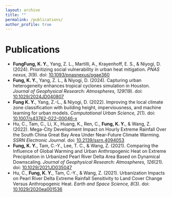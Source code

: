 ```yaml
---
layout: archive
title: ""
permalink: /publications/
author_profile: true
---
```

# Publications

  * **FungFung, K. Y.**, Yang, Z. L., Martilli, A., Krayenhoff, E. S., & Niyogi, D. (2024). Prioritizing social vulnerability in urban heat mitigation. *PNAS nexus, 3*(9). doi: [10.1093/pnasnexus/pgae360](https://doi.org/10.1093/pnasnexus/pgae360 "Prioritizing social vulnerability in urban heat mitigation")
  * **Fung, K. Y.**, Yang, Z. L., & Niyogi, D. (2024). Capturing urban heterogeneity enhances tropical cyclones simulation in Houston. *Journal of Geophysical Research: Atmospheres, 129*(19). doi: [10.1029/2024JD040807](https://doi.org/10.1029/2024JD040807 "Capturing urban heterogeneity enhances tropical cyclones simulation in Houston")
  * **Fung K. Y.**, Yang, Z.-L., & Niyogi, D. (2022). Improving the local climate zone classification with building height, imperviousness, and machine learning for urban models. *Computational Urban Science, 2*(1). doi: [10.1007/s43762-022-00046-x](https://doi.org/10.1007/s43762-022-00046-x "Improving the local climate zone classification with building height, imperviousness, and machine learning for urban models")
  * Hu, C., Tam, C., Li, X., Huang, K., Ren, C., **Fung, K. Y.**, & Wang, Z. (2022). Mega-City Development Impact on Hourly Extreme Rainfall Over the South China Great Bay Area Under Near-Future Climate Warming. *SSRN Electronic Journal*. doi: [10.2139/ssrn.4094053](https://doi.org/10.2139/ssrn.4094053 "Mega-City Development Impact on Hourly Extreme Rainfall Over the South China Great Bay Area Under Near-Future Climate Warming")
  * **Fung, K. Y.**, Tam, C.-Y., Lee, T. C., & Wang, Z. (2021). Comparing the Influence of Global Warming and Urban Anthropogenic Heat on Extreme Precipitation in Urbanized Pearl River Delta Area Based on Dynamical Downscaling. *Journal of Geophysical Research: Atmospheres, 126*(21). doi: [10.1029/2021JD035047](https://doi.org/10.1029/2021JD035047 "Comparing the Influence of Global Warming and Urban Anthropogenic Heat on Extreme Precipitation in Urbanized Pearl River Delta Area Based on Dynamical Downscaling")
  * Hu, C., **Fung, K. Y.**, Tam, C.-Y., & Wang, Z. (2021). Urbanization Impacts on Pearl River Delta Extreme Rainfall Sensitivity to Land Cover Change Versus Anthropogenic Heat. *Earth and Space Science, 8*(3). doi: [10.1029/2020ea001536](https://doi.org/10.1029/2020EA001536 "Urbanization Impacts on Pearl River Delta Extreme Rainfall Sensitivity to Land Cover Change Versus Anthropogenic Heat")
